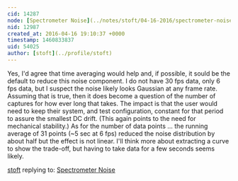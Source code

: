 ```yaml
---
cid: 14287
node: [Spectrometer Noise](../notes/stoft/04-16-2016/spectrometer-noise)
nid: 12987
created_at: 2016-04-16 19:10:37 +0000
timestamp: 1460833837
uid: 54025
author: [stoft](../profile/stoft)
---
```


Yes, I'd agree that time averaging would help and, if possible, it sould be the default to reduce this noise component. I do not have 30 fps data, only 6 fps data, but I suspect the noise likely looks Gaussian at any frame rate. Assuming that is true, then it does become a question of the number of captures for how ever long that takes. The impact is that the user would need to keep their system, and test configuration, constant for that period to assure the smallest DC drift. (This again points to the need for mechanical stability.) As for the number of data points ... the running average of 31 points (~5 sec at 6 fps) reduced the noise distribution by about half but the effect is not linear. I'll think more about extracting a curve to show the trade-off, but having to take data for a few seconds seems likely.

[stoft](../profile/stoft) replying to: [Spectrometer Noise](../notes/stoft/04-16-2016/spectrometer-noise)

